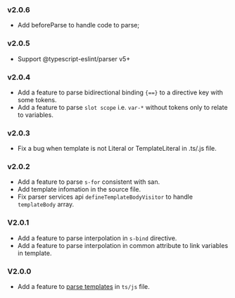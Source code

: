 ### v2.0.6
* Add beforeParse to handle code to parse;

### v2.0.5
* Support @typescript-eslint/parser v5+

### v2.0.4
* Add a feature to parse bidirectional binding `{==}` to a directive key with some tokens.
* Add a feature to parse `slot scope` i.e. `var-*` without tokens only to relate to variables.

### v2.0.3
* Fix a bug when template is not Literal or TemplateLiteral in .ts/.js file.

### v2.0.2
* Add a feature to parse `s-for` consistent with san.
* Add template infomation in the source file.
* Fix parser services api `defineTemplateBodyVisitor` to handle `templateBody` array.

### V2.0.1

* Add a feature to parse interpolation in `s-bind` directive.
* Add a feature to parse interpolation in common attribute to link variables in template.

### V2.0.0

* Add a feature to [parse templates](https://github.com/searchfe/san-eslint-parser/pull/5) in `ts/js` file.
